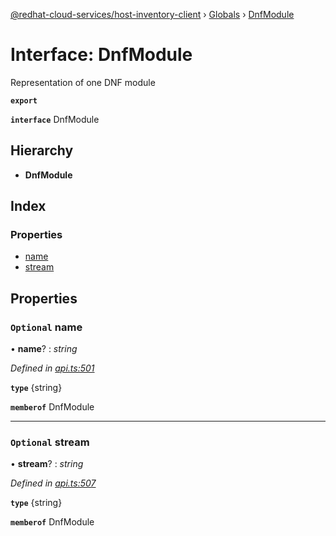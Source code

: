 [@redhat-cloud-services/host-inventory-client](../README.md) › [Globals](../globals.md) › [DnfModule](dnfmodule.md)

# Interface: DnfModule

Representation of one DNF module

**`export`** 

**`interface`** DnfModule

## Hierarchy

* **DnfModule**

## Index

### Properties

* [name](dnfmodule.md#optional-name)
* [stream](dnfmodule.md#optional-stream)

## Properties

### `Optional` name

• **name**? : *string*

*Defined in [api.ts:501](https://github.com/RedHatInsights/javascript-clients/blob/master/packages/host-inventory/api.ts#L501)*

**`type`** {string}

**`memberof`** DnfModule

___

### `Optional` stream

• **stream**? : *string*

*Defined in [api.ts:507](https://github.com/RedHatInsights/javascript-clients/blob/master/packages/host-inventory/api.ts#L507)*

**`type`** {string}

**`memberof`** DnfModule
